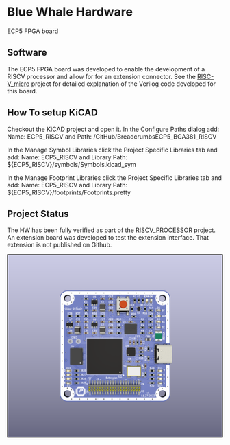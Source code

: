 # Blue Whale Hardware
ECP5 FPGA board

## Software
The ECP5 FPGA board was developed to enable the development of a RISCV processor and allow for for an extension connector. See the [RISC-V_micro](https://github.com/gildobjanschi/RISCV_PROCESSOR) project for detailed explanation of the Verilog code developed for this board.

## How To setup KiCAD
Checkout the KiCAD project and open it. In the Configure Paths dialog add: Name: ECP5_RISCV and Path: <The full path to the GitHub directory>/GitHub/BreadcrumbsECP5_BGA381_RISCV

In the Manage Symbol Libraries click the Project Specific Libraries tab and add: Name: ECP5_RISCV and Library Path: ${ECP5_RISCV}/symbols/Symbols.kicad_sym

In the Manage Footprint Libraries click the Project Specific Libraries tab and add: Name: ECP5_RISCV and Library Path: ${ECP5_RISCV}/footprints/Footprints.pretty

## Project Status
The HW has been fully verified as part of the [RISCV_PROCESSOR](https://github.com/gildobjanschi/RISCV_PROCESSOR) project. An extension board was developed to test the extension interface. That extension is not published on Github.

![Blue Whale 3D view](https://github.com/gildobjanschi/ECP5_BGA381_RISCV/blob/main/ECP5.png)
